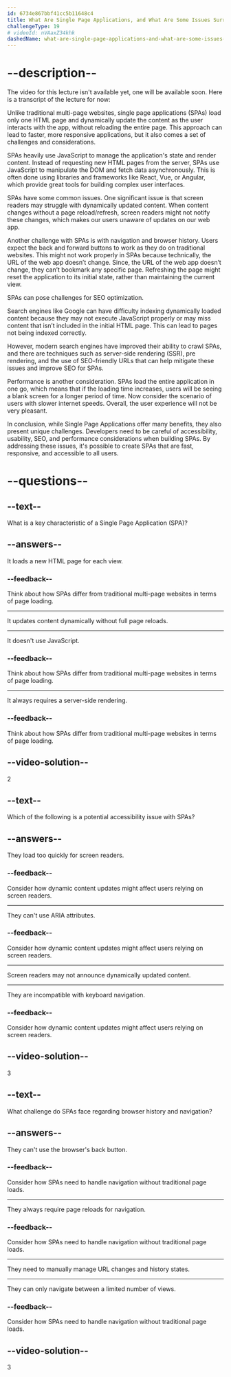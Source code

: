 ```yaml
---
id: 6734e867bbf41cc5b11648c4
title: What Are Single Page Applications, and What Are Some Issues Surrounding Them?
challengeType: 19
# videoId: nVAaxZ34khk
dashedName: what-are-single-page-applications-and-what-are-some-issues-surrounding-them
---
```


# --description--

The video for this lecture isn't available yet, one will be available soon. Here is a transcript of the lecture for now:

Unlike traditional multi-page websites, single page applications (SPAs) load only one HTML page and dynamically update the content as the user interacts with the app, without reloading the entire page. This approach can lead to faster, more responsive applications, but it also comes a set of challenges and considerations.

SPAs heavily use JavaScript to manage the application's state and render content. Instead of requesting new HTML pages from the server, SPAs use JavaScript to manipulate the DOM and fetch data asynchronously. This is often done using libraries and frameworks like React, Vue, or Angular, which provide great tools for building complex user interfaces.

SPAs have some common issues. One significant issue is that screen readers may struggle with dynamically updated content. When content changes without a page reload/refresh, screen readers might not notify these changes, which makes our users unaware of updates on our web app.

Another challenge with SPAs is with navigation and browser history. Users expect the back and forward buttons to work as they do on traditional websites. This might not work properly in SPAs because technically, the URL of the web app doesn’t change. Since, the URL of the web app doesn’t change, they can’t bookmark any specific page. Refreshing the page might reset the application to its initial state, rather than maintaining the current view.

SPAs can pose challenges for SEO optimization. 

Search engines like Google can have difficulty indexing dynamically loaded content because they may not execute JavaScript properly or may miss content that isn’t included in the initial HTML page. This can lead to pages not being indexed correctly. 

However, modern search engines have improved their ability to crawl SPAs, and there are techniques such as server-side rendering (SSR), pre rendering, and the use of SEO-friendly URLs that can help mitigate these issues and improve SEO for SPAs.

Performance is another consideration. SPAs load the entire application in one go, which means that if the loading time increases, users will be seeing a blank screen for a longer period of time. Now consider the scenario of users with slower internet speeds. Overall, the user experience will not be very pleasant.

In conclusion, while Single Page Applications offer many benefits, they also present unique challenges. Developers need to be careful of accessibility, usability, SEO, and performance considerations when building SPAs. By addressing these issues, it's possible to create SPAs that are fast, responsive, and accessible to all users.

# --questions--

## --text--

What is a key characteristic of a Single Page Application (SPA)?

## --answers--

It loads a new HTML page for each view.

### --feedback--

Think about how SPAs differ from traditional multi-page websites in terms of page loading.

---

It updates content dynamically without full page reloads.

---

It doesn't use JavaScript.

### --feedback--

Think about how SPAs differ from traditional multi-page websites in terms of page loading.

---

It always requires a server-side rendering.

### --feedback--

Think about how SPAs differ from traditional multi-page websites in terms of page loading.

## --video-solution--

2

## --text--

Which of the following is a potential accessibility issue with SPAs?

## --answers--

They load too quickly for screen readers.

### --feedback--

Consider how dynamic content updates might affect users relying on screen readers.

---

They can't use ARIA attributes.

### --feedback--

Consider how dynamic content updates might affect users relying on screen readers.

---

Screen readers may not announce dynamically updated content.

---

They are incompatible with keyboard navigation.

### --feedback--

Consider how dynamic content updates might affect users relying on screen readers.

## --video-solution--

3

## --text--

What challenge do SPAs face regarding browser history and navigation?

## --answers--

They can't use the browser's back button.

### --feedback--

Consider how SPAs need to handle navigation without traditional page loads.

---

They always require page reloads for navigation.

### --feedback--

Consider how SPAs need to handle navigation without traditional page loads.

---

They need to manually manage URL changes and history states.

---

They can only navigate between a limited number of views.

### --feedback--

Consider how SPAs need to handle navigation without traditional page loads.

## --video-solution--

3
